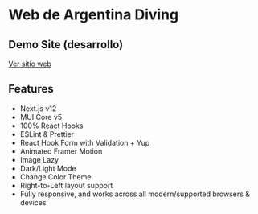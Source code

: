 # Web de Argentina Diving 

## Demo Site (desarrollo)

[Ver sitio web](https://www.argentinadiving.com/)

## Features

* Next.js v12
* MUI Core v5
* 100% React Hooks
* ESLint & Prettier
* React Hook Form with Validation + Yup
* Animated Framer Motion
* Image Lazy
* Dark/Light Mode
* Change Color Theme
* Right-to-Left layout support
* Fully responsive, and works across all modern/supported browsers & devices

